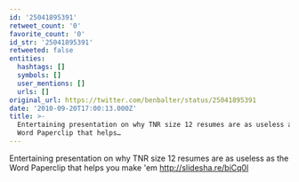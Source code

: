 ```yaml
---
id: '25041895391'
retweet_count: '0'
favorite_count: '0'
id_str: '25041895391'
retweeted: false
entities:
  hashtags: []
  symbols: []
  user_mentions: []
  urls: []
original_url: https://twitter.com/benbalter/status/25041895391
date: '2010-09-20T17:00:13.000Z'
title: >-
  Entertaining presentation on why TNR size 12 resumes are as useless as the
  Word Paperclip that helps…
---
```


Entertaining presentation on why TNR size 12 resumes are as useless as the Word Paperclip that helps you make 'em http://slidesha.re/biCq0l